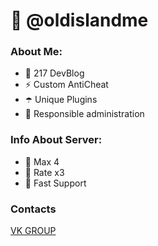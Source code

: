 # 🤠 @oldislandme
### About Me:
- 🔭 217 DevBlog
- ⚡ Custom AntiCheat
- ☂️ Unique Plugins
- 🤔 Responsible administration

### Info About Server:
- 👯 Max 4
- 🌱 Rate x3
- 💬 Fast Support

### Contacts
[VK GROUP](https://vk.com/oldislandme)
